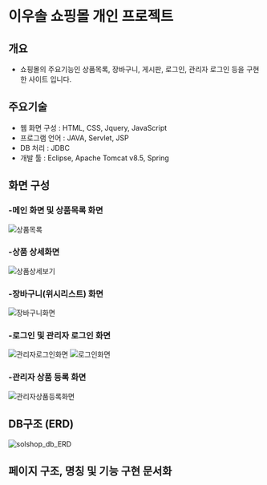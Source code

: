 # 이우솔 쇼핑몰 개인 프로젝트

## 개요
 - 쇼핑몰의 주요기능인 상품목록, 장바구니, 게시판, 로그인, 관리자 로그인 등을 구현한 사이트 입니다.

## 주요기술
 - 웹 화면 구성 : HTML, CSS, Jquery, JavaScript
 - 프로그램 언어 : JAVA, Servlet, JSP
 - DB 처리 : JDBC
 - 개발 툴 : Eclipse, Apache Tomcat v8.5, Spring
 
 
## 화면 구성
 
### -메인 화면 및 상품목록 화면

![상품목록](https://user-images.githubusercontent.com/47891732/54914022-6783d780-4f37-11e9-8f5a-69ff08da7aa9.jpg)

### -상품 상세화면

![상품상세보기](https://user-images.githubusercontent.com/47891732/54914025-6783d780-4f37-11e9-980c-bdae655e4cba.jpg)

### -장바구니(위시리스트) 화면

![장바구니화면](https://user-images.githubusercontent.com/47891732/54914026-681c6e00-4f37-11e9-8900-4f8a3056c23f.jpg)

### -로그인 및 관리자 로그인 화면

![관리자로그인화면](https://user-images.githubusercontent.com/47891732/54914018-6652aa80-4f37-11e9-9b89-9cdd51f01668.jpg)
![로그인화면](https://user-images.githubusercontent.com/47891732/54914021-66eb4100-4f37-11e9-9e75-4bd84815e63d.jpg)

### -관리자 상품 등록 화면

![관리자상품등록화면](https://user-images.githubusercontent.com/47891732/54914019-6652aa80-4f37-11e9-85db-2b27f7281903.jpg)


## DB구조 (ERD)
 
 ![solshop_db_ERD](https://user-images.githubusercontent.com/47891732/54921217-93f41f80-4f48-11e9-9cff-d7817c745266.jpg)
 
## 페이지 구조, 명칭 및 기능 구현 문서화
 
 
